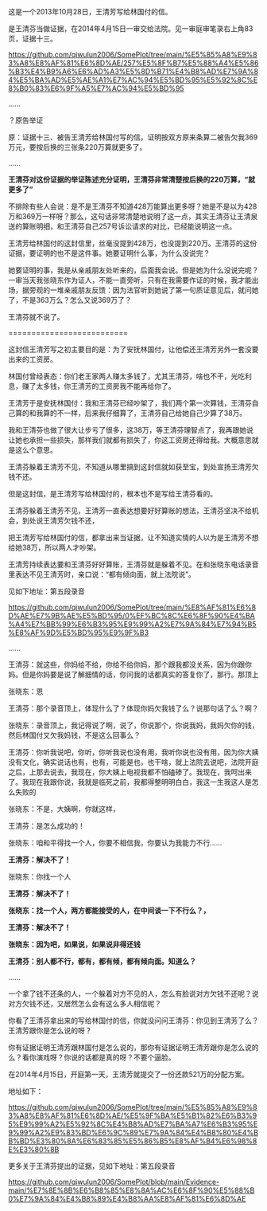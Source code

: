 这是一个2013年10月28日，王清芳写给林国付的信。

是王清芬当做证据，在2014年4月15日一审交给法院。见一审庭审笔录右上角83页，证据十三。

https://github.com/qiwulun2006/SomePlot/tree/main/%E5%85%A8%E9%83%A8%E8%AF%81%E6%8D%AE/257%E5%8F%B7%E5%88%A4%E5%86%B3%E4%B9%A6%E6%AD%A3%E5%8D%B71%E4%B8%AD%E7%9A%84%E5%BA%AD%E5%AE%A1%E7%AC%94%E5%BD%95%E5%92%8C%E8%B0%83%E6%9F%A5%E7%AC%94%E5%BD%95

......

？原告举证

原：证据十三、被告王清芳给林国付写的信。证明按双方原来条算二被告欠我369万元，要按后换的三张条220万算就更多了。

......

**王清芬对这份证据的举证陈述充分证明，王清芬非常清楚按后换的220万算，“就更多了”**

不排除有些人会说：是不是王清芬不知道428万能算出更多呀？她是不是以为428万和369万一样呀？那么，这句话非常清楚地说明了这一点，其实王清芬让王清泉送的算账明细，和王清芬自己257号诉讼请求的对比，已经能说明这一点。

王清芳给林国付的这封信里，丝毫没提到428万，也没提到220万。王清芬的这份证据，要证明的也不是这件事。她要证明什么事，为什么没说完？

她要证明的事，我是从亲戚朋友处听来的，后面我会说。但是她为什么没说完呢？一审当天我张晓东作为证人，不能一直旁听，只有在我需要作证的时候，我才能出场，据旁观的一堆亲戚朋友反馈：因为法官听到她说了第一句质证意见后，就问她了，不是363万么？怎么又说369万了？

王清芬就不说了。

==========================

这封信王清芳写之初主要目的是：为了安抚林国付，让他偿还王清芳另外一套没要出来的工资房。

林国付曾经表态：你们老王家两人赚太多钱了，尤其王清芬，啥也不干，光吃利息，赚了太多钱，你王清芳的工资房我不能再给你了。

王清芳于是安抚林国付：我和王清芬已经吵架了，我们两个第一次算钱，王清芬自己算的和我算的不一样，后来我仔细算了，王清芬自己给她自己少算了38万。

我和王清芬也做了很大让步亏了很多，这38万，等王清芬理智点了，我再跟她说让她也承担一些损失，那样我们就都有损失了，你这工资房还得给我。大概意思就是这么个意思。

王清芬躲着王清芳不见，不知道从哪里搞到这封信就如获至宝，到处宣扬王清芳欠钱不还。

但是这封信，是王清芳写给林国付的，根本也不是写给王清芬看的。

王清芬躲着王清芳不见，王清芳一直表达想要好好算账的想法，王清芬坚决不给机会，到处说王清芳欠钱不还，

把王清芳写给林国付的信，都拿出来当证据，让不知道实情的人以为是王清芳不想给她38万，所以两人才吵架。

王清芳持续表达要和王清芬好好算账，王清芬就是躲着不见。在和张晓东电话录音里表达不见王清芳时，亲口说：“都有倾向面，就上法院说”。

见如下地址：第五段录音

https://github.com/qiwulun2006/SomePlot/tree/main/%E8%AF%81%E6%8D%AE%E7%9B%AE%E5%BD%95/0%EF%BC%8C%E6%8F%90%E4%BA%A4%E7%BB%99%E6%B3%95%E9%99%A2%E7%9A%84%E7%94%B5%E8%AF%9D%E5%BD%95%E9%9F%B3

......

王清芬：就这些，你妈给不给，你给不给你妈，那个跟我都没关系，因为你跟你妈。但是你妈要是说了解细情的话，你问我的话都真实的答复你了，那行。那顶上

张晓东：恩

王清芬：那个录音顶上，体现什么了？体现你妈欠我钱了么？说那句话了么？啊？

张晓东：录音顶上，我记得说了啊，说了，你说那个，你说我妈，我妈欠你的钱，然后林国付又欠我妈钱，不是这么回事么？

王清芬：你听我说吧，你听，你听我说也没有用，我听你说也没有用，因为你大姨没有文化，确实说话也有，也有，可能是也，也干啥，就上法院去说吧，法院开庭之后，上那去说去，我现在，你大姨上电视我都不怕磕碜了。我现在，我呵出来了。我现在我跟你说，我就是临死之前，我都得整明明白白，我这一生我这人是怎么失败的

张晓东：不是，大姨啊，你就这样，

王清芬：是怎么成功的！

张晓东：咱和平得找一个人，你要不相信我，你要认为我能力不行……

**王清芬：解决不了！**

张晓东：你找一个人

**王清芬：解决不了！**

**张晓东：找一个人，两方都能接受的人，在中间谈一下不行么？，**

**王清芬：解决不了！**

**张晓东：因为吧，如果说，如果说非得还钱**

**王清芬：别人都不行，都有，都有倾，都有倾向面。知道么？**

......

一个拿了钱不还条的人，一个躲着对方不见的人，怎么有脸说对方欠钱不还呢？说对方欠钱不还，又居然怎么会有这么多人相信呢？

你看了王清芬拿出来的写给林国付的信，你就没问问王清芬：你见到王清芳了么？王清芳跟你是怎么说的呀？

你有证据证明王清芳跟林国付是怎么说的，那你有证据证明王清芳跟你是怎么说的么？看你演戏呀？你说的话都是真的呀？不要个逼脸。

在2014年4月15日，开庭第一天，王清芳就提交了一份还款521万的分配方案。

地址如下：

https://github.com/qiwulun2006/SomePlot/tree/main/%E5%85%A8%E9%83%A8%E8%AF%81%E6%8D%AE/%E5%9F%BA%E5%B1%82%E6%B3%95%E9%99%A2%E5%92%8C%E4%B8%AD%E7%BA%A7%E6%B3%95%E9%99%A2%E9%83%BD%E6%9C%89%E7%9A%84%E4%B8%80%E4%BB%BD%E3%80%8A%E6%83%85%E5%86%B5%E8%AF%B4%E6%98%8E%E3%80%8B


更多关于王清芬提出的证据，见如下地址：第五段录音

https://github.com/qiwulun2006/SomePlot/blob/main/Evidence-main/%E7%8E%8B%E6%B8%85%E8%8A%AC%E6%8F%90%E5%88%B0%E7%9A%84%E4%B8%89%E4%B8%AA%E8%AF%81%E6%8D%AE

